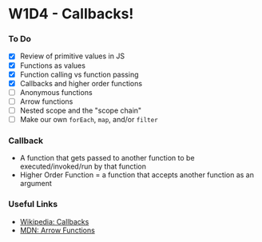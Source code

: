 # W1D4 - Callbacks!

### To Do
- [x] Review of primitive values in JS
- [x] Functions as values
- [x] Function calling vs function passing
- [x] Callbacks and higher order functions
- [ ] Anonymous functions
- [ ] Arrow functions
- [ ] Nested scope and the "scope chain"
- [ ] Make our own `forEach`, `map`, and/or `filter`

### Callback
- A function that gets passed to another function to be executed/invoked/run by that function
- Higher Order Function = a function that accepts another function as an argument





















### Useful Links
* [Wikipedia: Callbacks](https://en.wikipedia.org/wiki/Callback_(computer_programming))
* [MDN: Arrow Functions](https://developer.mozilla.org/en-US/docs/Web/JavaScript/Reference/Functions/Arrow_functions)

